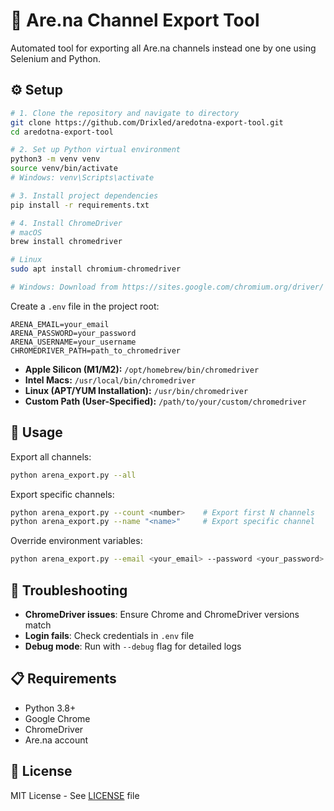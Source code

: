 # 🚀 Are.na Channel Export Tool

Automated tool for exporting all Are.na channels instead one by one using Selenium and Python.

## ⚙️ Setup

```bash
# 1. Clone the repository and navigate to directory
git clone https://github.com/Drixled/aredotna-export-tool.git
cd aredotna-export-tool

# 2. Set up Python virtual environment
python3 -m venv venv
source venv/bin/activate
# Windows: venv\Scripts\activate

# 3. Install project dependencies
pip install -r requirements.txt

# 4. Install ChromeDriver
# macOS
brew install chromedriver

# Linux
sudo apt install chromium-chromedriver

# Windows: Download from https://sites.google.com/chromium.org/driver/
```

Create a `.env` file in the project root:
```plaintext
ARENA_EMAIL=your_email
ARENA_PASSWORD=your_password
ARENA_USERNAME=your_username
CHROMEDRIVER_PATH=path_to_chromedriver
```

<!-- Possible ChromeDriver Paths Based on Architecture -->

- **Apple Silicon (M1/M2):** `/opt/homebrew/bin/chromedriver`
- **Intel Macs:** `/usr/local/bin/chromedriver`
- **Linux (APT/YUM Installation):** `/usr/bin/chromedriver`
- **Custom Path (User-Specified):** `/path/to/your/custom/chromedriver`

## 🎯 Usage

Export all channels:
```bash
python arena_export.py --all
```

Export specific channels:
```bash
python arena_export.py --count <number>    # Export first N channels
python arena_export.py --name "<name>"     # Export specific channel
```

Override environment variables:
```bash
python arena_export.py --email <your_email> --password <your_password>
```

## 🔧 Troubleshooting

- **ChromeDriver issues**: Ensure Chrome and ChromeDriver versions match
- **Login fails**: Check credentials in `.env` file
- **Debug mode**: Run with `--debug` flag for detailed logs

## 📋 Requirements

- Python 3.8+
- Google Chrome
- ChromeDriver
- Are.na account

## 📄 License

MIT License - See [LICENSE](LICENSE) file
